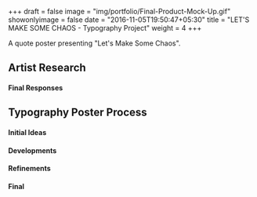 +++
draft = false
image = "img/portfolio/Final-Product-Mock-Up.gif"
showonlyimage = false
date = "2016-11-05T19:50:47+05:30"
title = "LET'S MAKE SOME CHAOS - Typography Project"
weight = 4
+++

A quote poster presenting "Let's Make Some Chaos".
<!--more-->

## Artist Research
#### Final Responses

## Typography Poster Process
#### Initial Ideas
#### Developments
#### Refinements
#### Final